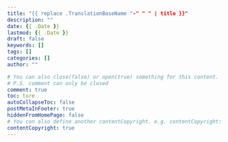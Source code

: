 ```yaml
---
title: "{{ replace .TranslationBaseName "-" " " | title }}"
description: ""
date: {{ .Date }}
lastmod: {{ .Date }}
draft: false 
keywords: []
tags: []
categories: []
author: ""

# You can also close(false) or open(true) something for this content.
# P.S. comment can only be closed
comment: true 
toc: ture 
autoCollapseToc: false
postMetaInFooter: true 
hiddenFromHomePage: false
# You can also define another contentCopyright. e.g. contentCopyright: "This is another copyright."
contentCopyright: true 
---
```


<!--more-->
